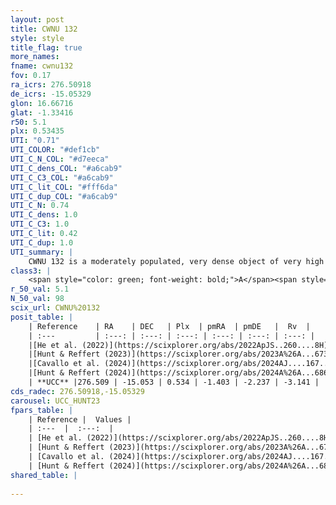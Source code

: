 ```yaml
---
layout: post
title: CWNU 132
style: style
title_flag: true
more_names: 
fname: cwnu132
fov: 0.17
ra_icrs: 276.50918
de_icrs: -15.05329
glon: 16.66716
glat: -1.33416
r50: 5.1
plx: 0.53435
UTI: "0.71"
UTI_COLOR: "#def1cb"
UTI_C_N_COL: "#d7eeca"
UTI_C_dens_COL: "#a6cab9"
UTI_C_C3_COL: "#a6cab9"
UTI_C_lit_COL: "#fff6da"
UTI_C_dup_COL: "#a6cab9"
UTI_C_N: 0.74
UTI_C_dens: 1.0
UTI_C_C3: 1.0
UTI_C_lit: 0.42
UTI_C_dup: 1.0
UTI_summary: |
    CWNU 132 is a moderately populated, very dense object of very high C3 quality. It was recently reported in the literature.
class3: |
    <span style="color: green; font-weight: bold;">A</span><span style="color: green; font-weight: bold;">A</span>
r_50_val: 5.1
N_50_val: 98
scix_url: CWNU%20132
posit_table: |
    | Reference    | RA    | DEC   | Plx  | pmRA  | pmDE   |  Rv  |
    | :---         | :---: | :---: | :---: | :---: | :---: | :---: |
    |[He et al. (2022)](https://scixplorer.org/abs/2022ApJS..260....8H) | 276.503 | -15.037 | 0.54 | -1.4 | -2.23 | -2.9 |
    |[Hunt & Reffert (2023)](https://scixplorer.org/abs/2023A%26A...673A.114H) | 276.49 | -15.053 | 0.549 | -1.399 | -2.229 | 14.071 |
    |[Cavallo et al. (2024)](https://scixplorer.org/abs/2024AJ....167...12C) | 276.51 | -15.045 | 0.549 | -- | -- | -- |
    |[Hunt & Reffert (2024)](https://scixplorer.org/abs/2024A%26A...686A..42H) | 276.49 | -15.053 | 0.549 | -1.399 | -2.229 | 14.071 |
    | **UCC** |276.509 | -15.053 | 0.534 | -1.403 | -2.237 | -3.141 | 
cds_radec: 276.50918,-15.05329
carousel: UCC_HUNT23
fpars_table: |
    | Reference |  Values |
    | :---  |  :---:  |
    | [He et al. (2022)](https://scixplorer.org/abs/2022ApJS..260....8H) | `AG=2.95, m-M=10.7, logAge=8.2, Z=0.006` |
    | [Hunt & Reffert (2023)](https://scixplorer.org/abs/2023A%26A...673A.114H) | `AV50=3.126, diffAV50=2.719, MOD50=11.174, logAge50=7.568` |
    | [Cavallo et al. (2024)](https://scixplorer.org/abs/2024AJ....167...12C) | `AV50=3.09, dMod50=10.65, logAge50=8.76, [Fe/H]50=-0.31` |
    | [Hunt & Reffert (2024)](https://scixplorer.org/abs/2024A%26A...686A..42H) | `MassJ=617.231` |
shared_table: |
    
---
```

